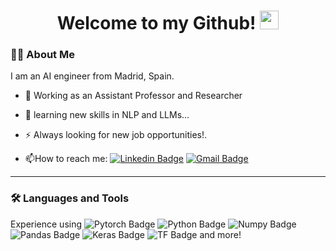 <h1 align="center">
  Welcome to my Github! 
  <img src="https://media.giphy.com/media/du3J3cXyzhj75IOgvA/giphy.gif" width="30"/>
</h1>


### :man_technologist: About Me 
I am an AI engineer from Madrid, Spain.

- 💼 Working as an Assistant Professor and Researcher

- 👯 learning new skills in NLP and LLMs...
  
- :zap: Always looking for new job opportunities!.

- :mailbox:How to reach me: [![Linkedin Badge](https://img.shields.io/badge/-LinkedIn-blue?style=for-the-badge&logo=Linkedin&logoColor=white)](https://www.linkedin.com/in/javier-prieto-dominguez/) [![Gmail Badge](https://img.shields.io/badge/Gmail-D14836?style=for-the-badge&logo=gmail&logoColor=white)](mailto:javiprietod@gmail.com) 

---
  
### :hammer_and_wrench: Languages and Tools
Experience using ![Pytorch Badge](https://img.shields.io/badge/PyTorch-EE4C2C?style=flat&logo=PyTorch&logoColor=white) ![Python Badge](	https://img.shields.io/badge/Python-FFD43B?style=flat&logo=python&logoColor=blue) ![Numpy Badge](https://img.shields.io/badge/Numpy-777BB4?style=flat&logo=numpy&logoColor=white) ![Pandas Badge](https://img.shields.io/badge/Pandas-2C2D72?style=flat&logo=pandas&logoColor=white) ![Keras Badge](https://img.shields.io/badge/Keras-D00000?style=flat&logo=Keras&logoColor=white) ![TF Badge](https://img.shields.io/badge/TensorFlow-FF6F00?style=flat&logo=TensorFlow&logoColor=white) and more!
  
